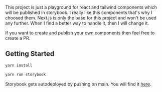 This project is just a playground for react and tailwind components which will be published in storybook. 
I really like this components that's why I choosed them. Next.js is only the base for this project and won't be used any further. 
When I find a better way to handle it, then I will change it. 

If you want to create and publish your own components then feel free to create a PR. 

## Getting Started

```bash
yarn install 

yarn run storybook
```

Storybook gets autodeployed by pushing on main. You will find it [here](https://www.chromatic.com/setup?appId=65d919f660872832da7c87d7).